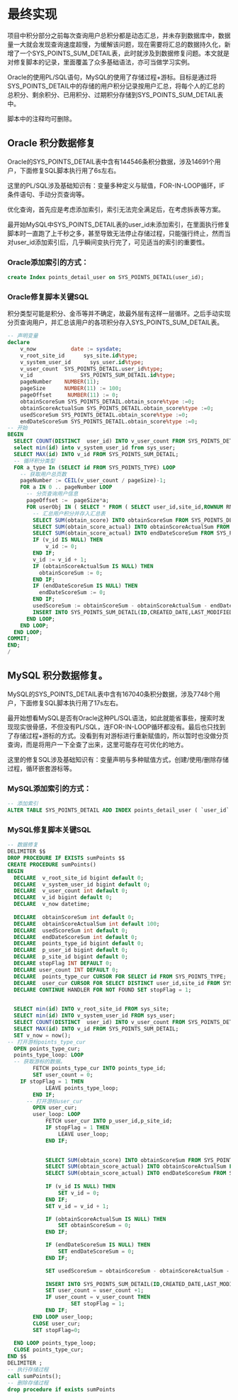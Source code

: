 # 最终实现
项目中积分部分之前每次查询用户总积分都是动态汇总，并未存到数据库中，数据量一大就会发现查询速度超慢，为缓解该问题，现在需要将汇总的数据持久化，新增了一个SYS_POINTS_SUM_DETAIL表，此时就涉及到数据修复问题。本文就是对修复脚本的记录，里面覆盖了众多基础语法，亦可当做学习实例。

Oracle的使用PL/SQL语句，MySQL的使用了存储过程+游标。目标是通过将SYS_POINTS_DETAIL中的存储的用户积分记录按用户汇总，将每个人的汇总的总积分、剩余积分、已用积分、过期积分存储到SYS_POINTS_SUM_DETAIL表中。

脚本中的注释均可删除。

## Oracle 积分数据修复
Oracle的SYS_POINTS_DETAIL表中含有144546条积分数据，涉及14691个用户，下面修复SQL脚本执行用了6s左右。

这里的PL/SQL涉及基础知识有：变量多种定义与赋值，FOR-IN-LOOP循环，IF条件语句、手动分页查询等。

优化查询，首先应是考虑添加索引，索引无法完全满足后，在考虑拆表等方案。

最开始MySQL中SYS_POINTS_DETAIL表的user_id未添加索引，在里面执行修复脚本时一直跑了上千秒之多，甚至导致无法停止存储过程，只能强行终止，然而当对user_id添加索引后，几乎瞬间变执行完了，可见适当的索引的重要性。

### Oracle添加索引的方式：
```sql
create Index points_detail_user on SYS_POINTS_DETAIL(user_id);
```
### Oracle修复脚本关键SQL

积分类型可能是积分、金币等并不确定，故最外层有这样一层循环。之后手动实现分页查询用户，并汇总该用户的各项积分存入SYS_POINTS_SUM_DETAIL表。

```sql
-- 声明变量
declare  
    v_now           date := sysdate;
    v_root_site_id      sys_site.id%type;
    v_system_user_id      sys_user.id%type;
    v_user_count  SYS_POINTS_DETAIL.user_id%type;
    v_id               SYS_POINTS_SUM_DETAIL.id%type; 
    pageNumber    NUMBER(11);
    pageSize      NUMBER(11) := 100;  
    pageOffset     NUMBER(11) := 0;  
    obtainScoreSum SYS_POINTS_DETAIL.obtain_score%type :=0;
    obtainScoreActualSum SYS_POINTS_DETAIL.obtain_score%type :=0;
    usedScoreSum SYS_POINTS_DETAIL.obtain_score%type :=0;
    endDateScoreSum SYS_POINTS_DETAIL.obtain_score%type :=0;
-- 开始
BEGIN
  SELECT COUNT(DISTINCT  user_id) INTO v_user_count FROM SYS_POINTS_DETAIL;
  select min(id) into v_system_user_id from sys_user;
  SELECT MAX(id) INTO v_id FROM SYS_POINTS_SUM_DETAIL;
  -- 循环积分类型
  FOR a_type In (SELECT id FROM SYS_POINTS_TYPE) LOOP
    -- 获取用户总页数
    pageNumber := CEIL(v_user_count / pageSize)-1;
    FOR a IN 0 .. pageNumber LOOP
      -- 分页查询用户信息
      pageOffset :=  pageSize*a;
      FOR userObj IN ( SELECT * FROM ( SELECT user_id,site_id,ROWNUM RN_ FROM (SELECT DISTINCT user_id,site_id FROM SYS_POINTS_DETAIL )u)u2 WHERE RN_ > pageOffset AND RN_ <= pageOffset+pageSize  ) LOOP
        -- 汇总用户积分并存入汇总表
        SELECT SUM(obtain_score) INTO obtainScoreSum FROM SYS_POINTS_DETAIL WHERE user_id = userObj.user_id AND site_id = userObj.site_id;
        SELECT SUM(obtain_score_actual) INTO obtainScoreActualSum FROM SYS_POINTS_DETAIL WHERE user_id = userObj.user_id AND site_id = userObj.site_id AND status in ('EFFECT','USED') ;
        SELECT SUM(obtain_score_actual) INTO endDateScoreSum FROM SYS_POINTS_DETAIL WHERE user_id = userObj.user_id AND site_id = userObj.site_id  AND status = 'ENDDATE' ;     
        IF (v_id IS NULL) THEN
            v_id := 0;
        END IF; 
        v_id := v_id + 1;
        IF (obtainScoreActualSum IS NULL) THEN
          obtainScoreSum := 0;
        END IF; 
        IF (endDateScoreSum IS NULL) THEN
          endDateScoreSum := 0;
        END IF; 
        usedScoreSum := obtainScoreSum - obtainScoreActualSum - endDateScoreSum;
        INSERT INTO SYS_POINTS_SUM_DETAIL(ID,CREATED_DATE,LAST_MODIFIED_DATE,IS_DELETED,CREATED_BY,LAST_MODIFIED_BY,OBTAIN_SCORE_SUM,OBTAIN_SCORE_ACTUAL_SUM,USED_SCORE_SUM,END_DATE_SCORE_SUM,POINTS_TYPE_ID,USER_ID,SITE_ID)VALUES(v_id,v_now,v_now,0,v_system_user_id,v_system_user_id,obtainScoreSum,obtainScoreActualSum,usedScoreSum,endDateScoreSum,a_type.id,userObj.user_id,userObj.site_id);
      END LOOP;
    END LOOP;
  END LOOP;
COMMIT;
END;
/
```

## MySQL 积分数据修复。

MySQL的SYS_POINTS_DETAIL表中含有167040条积分数据，涉及7748个用户，下面修复SQL脚本执行用了17s左右。

最开始想看MySQL是否有Oracle这种PL/SQL语法，如此就能省事些，搜索时发现现实很骨感，不但没有PL/SQL，连FOR-IN-LOOP循环都没有。最后也只找到了存储过程+游标的方式。没看到有对游标进行重新赋值的，所以暂时也没做分页查询，而是将用户一下全查了出来，这里可能存在可优化的地方。

这里的修复SQL涉及基础知识有：变量声明与多种赋值方式，创建/使用/删除存储过程，循环嵌套游标等。

### MySQL添加索引的方式：
``` sql
-- 添加索引
ALTER TABLE SYS_POINTS_DETAIL ADD INDEX points_detail_user ( `user_id` );
```

### MySQL修复脚本关键SQL

```sql
-- 数据修复
DELIMITER $$
DROP PROCEDURE IF EXISTS sumPoints $$
CREATE PROCEDURE sumPoints()
BEGIN
  DECLARE  v_root_site_id bigint default 0; 
  DECLARE  v_system_user_id bigint default 0;
  DECLARE  v_user_count int default 0;
  DECLARE  v_id bigint default 0;
  DECLARE  v_now datetime;
  
  DECLARE  obtainScoreSum int default 0;
  DECLARE  obtainScoreActualSum int default 100;
  DECLARE  usedScoreSum int default 0;
  DECLARE  endDateScoreSum int default 0;
  DECLARE  points_type_id bigint default 0;
  DECLARE  p_user_id bigint default 0; 
  DECLARE  p_site_id bigint default 0; 
  DECLARE stopFlag INT DEFAULT 0;
  DECLARE user_count INT DEFAULT 0;
  DECLARE  points_type_cur CURSOR FOR SELECT id FROM SYS_POINTS_TYPE;
  DECLARE  user_cur CURSOR FOR SELECT DISTINCT user_id,site_id FROM SYS_POINTS_DETAIL;
  DECLARE CONTINUE HANDLER FOR NOT FOUND SET stopFlag = 1;

  
  SELECT min(id) INTO v_root_site_id FROM sys_site;
  SELECT min(id) INTO v_system_user_id FROM sys_user;
  SELECT COUNT(DISTINCT  user_id) INTO v_user_count FROM SYS_POINTS_DETAIL;
  SELECT MAX(id) INTO v_id FROM SYS_POINTS_SUM_DETAIL;
  SET v_now = now();
-- 打开游标points_type_cur
  OPEN points_type_cur;
  points_type_loop: LOOP
  -- 获取游标的数据。
		FETCH points_type_cur INTO points_type_id;
		SET user_count = 0;
    IF stopFlag = 1 THEN
			LEAVE points_type_loop;
		END IF;
      -- 打开游标user_cur
		OPEN user_cur;
		user_loop: LOOP
			FETCH user_cur INTO p_user_id,p_site_id;
			IF stopFlag = 1 THEN
				LEAVE user_loop;
			END IF;

		
			SELECT SUM(obtain_score) INTO obtainScoreSum FROM SYS_POINTS_DETAIL WHERE user_id = p_user_id AND site_id = p_site_id;
			SELECT SUM(obtain_score_actual) INTO obtainScoreActualSum FROM SYS_POINTS_DETAIL WHERE user_id = p_user_id AND site_id = site_id AND status in ('EFFECT','USED') ;
			SELECT SUM(obtain_score_actual) INTO endDateScoreSum FROM SYS_POINTS_DETAIL WHERE user_id = p_user_id AND site_id = site_id  AND status = 'ENDDATE' ; 
			
			IF (v_id IS NULL) THEN
				SET v_id = 0;
			END IF; 
			SET v_id = v_id + 1;

			IF (obtainScoreActualSum IS NULL) THEN
				SET obtainScoreSum = 0;
			END IF; 

			IF (endDateScoreSum IS NULL) THEN
				SET endDateScoreSum = 0;
			END IF;  

			SET usedScoreSum = obtainScoreSum - obtainScoreActualSum - endDateScoreSum;
			
			INSERT INTO SYS_POINTS_SUM_DETAIL(ID,CREATED_DATE,LAST_MODIFIED_DATE,IS_DELETED,CREATED_BY,LAST_MODIFIED_BY,OBTAIN_SCORE_SUM,OBTAIN_SCORE_ACTUAL_SUM,USED_SCORE_SUM,END_DATE_SCORE_SUM,POINTS_TYPE_ID,USER_ID,SITE_ID)VALUES(v_id,v_now,v_now,0,v_system_user_id,v_system_user_id,obtainScoreSum,obtainScoreActualSum,usedScoreSum,endDateScoreSum,points_type_id,p_user_id,p_site_id);
			SET user_count = user_count +1;
			IF user_count = v_user_count THEN
					SET stopFlag = 1;
			END IF;
		END LOOP user_loop;
		CLOSE user_cur;
		SET stopFlag=0;
	
  END LOOP points_type_loop;
  CLOSE points_type_cur;
END $$
DELIMITER ;
-- 执行存储过程
call sumPoints();
-- 删除存储过程
drop procedure if exists sumPoints
```